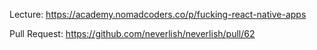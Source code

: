 Lecture: https://academy.nomadcoders.co/p/fucking-react-native-apps

Pull Request: https://github.com/neverlish/neverlish/pull/62
